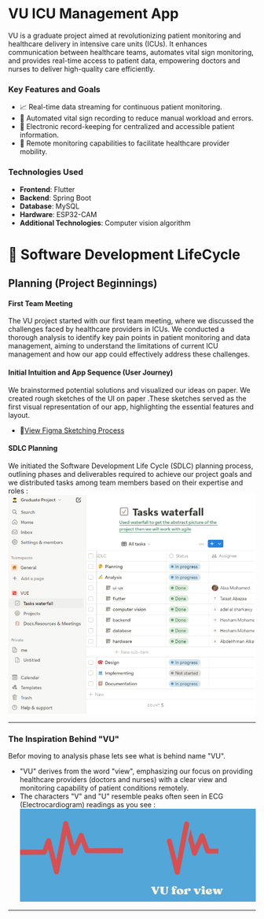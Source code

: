 # VU ICU Management App

VU is a graduate project aimed at revolutionizing patient monitoring and healthcare delivery in intensive care units (ICUs). It enhances communication between healthcare teams, automates vital sign monitoring, and provides real-time access to patient data, empowering doctors and nurses to deliver high-quality care efficiently.
### Key Features and Goals
- :chart_with_upwards_trend: Real-time data streaming for continuous patient monitoring.
- :robot: Automated vital sign recording to reduce manual workload and errors.
- :file_folder: Electronic record-keeping for centralized and accessible patient information.
- :satellite: Remote monitoring capabilities to facilitate healthcare provider mobility.
### Technologies Used
- **Frontend**: Flutter
- **Backend**: Spring Boot
- **Database**: MySQL
- **Hardware**: ESP32-CAM  
- **Additional Technologies**: Computer vision algorithm

# 🔄 Software Development LifeCycle
## Planning (Project Beginnings)
#### First Team Meeting
The VU project started with our first team meeting, where we discussed the challenges faced by healthcare providers in ICUs. We conducted a thorough analysis to identify key pain points in patient monitoring and data management, aiming to understand the limitations of current ICU management and how our app could effectively address these challenges.
#### Initial Intuition and App Sequence (User Journey)
We brainstormed potential solutions and visualized our ideas on paper. We created rough sketches of the UI on paper .These sketches served as the first visual representation of our app, highlighting the essential features and layout.
- 🔗[View Figma Sketching Process](https://www.figma.com/board/ZQrooRtj2tLBjVQd0YZJbc/VUE-SDLC?node-id=0-1&t=mkKWM7DL2DmUfKcb-1)
#### SDLC Planning
We initiated the Software Development Life Cycle (SDLC) planning process, outlining phases and deliverables required to achieve our project goals and we distributed tasks among team members based on their expertise and roles :
![Notion Teamspace](DOCs/Media/Notion%20VU%20Teamspace.png)

---
### The Inspiration Behind "VU"
Befor moving to analysis phase lets see what is behind name "VU".
- "VU" derives from the word "view", emphasizing our focus on providing healthcare providers (doctors and nurses) with a clear view and monitoring capability of patient conditions remotely.
- The characters "V" and "U" resemble peaks often seen in ECG (Electrocardiogram) readings as you see : 
![Name Inspiration](DOCs/Media/Name%20Inspiration.png)
---


